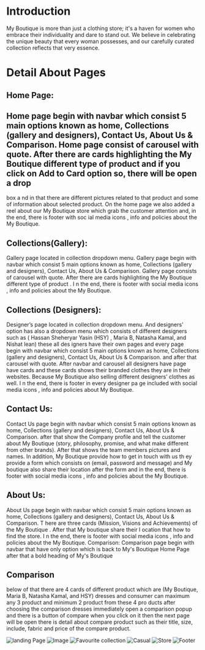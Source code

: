 # Introduction
My Boutique is more than just a clothing store; it's a haven for women who embrace their individuality and dare to stand out. We believe in celebrating the unique beauty that every woman possesses, and our carefully curated collection reflects that very essence.


# Detail About Pages
## Home Page:

Home page begin with navbar which consist 5 main options known as home,
Collections
(gallery and designers), Contact Us, About Us & Comparison.
Home page consist of carousel with
quote. After there are cards highlighting the
My Boutique different type of product and if you click on Add to Card option
so, there will be open a drop
-
box a
nd in that there are different pictures related to
that product and some of information about selected product. On the home page
we also added a reel about our My Boutique store which grab the customer
attention and, in the end,
there is footer with soc
ial media icons
,
info
and policies
about
the
My Boutique.
## Collections(Gallery):
Gallery page located in collection dropdown menu. Gallery page
begin
with navbar which consist 5 main options known as home, Collections (gallery
and designers), Contact
Us, About Us & Comparison.
Gallery page consists of
carousel with quote.
After there are cards highlighting the My Boutique
different type of product
. I
n the end,
there is footer with social media icons
,
info
and policies
about
the
My Boutique.
## Collections (Designers):
Designer’s
page located in collection dropdown menu. And
designers’
option
has
also a dropdown menu which consists of different designers
such as (
Hassan Sheheryar Yasin
(HSY)
, Maria B, Natasha Kamal, and
Nishat lean) these all des
igners have their own pages and every page
begin
with navbar which consist 5 main options known as home, Collections
(gallery and designers), Contact Us, About Us & Comparison.
and after that
carousel with quote.
After navbar and carousel all designers have page have cards
and these cards shows their branded clothes they are in their websites. Because
My Boutique also selling different designers’ clothes as well. I
n the end, there
is footer
in every designer pa
ge
included
with social media icons
,
info
and
policies
about My Boutique.



## Contact Us:
Contact Us page
begin with navbar which consist 5 main options known as home,
Collections (gallery and designers), Contact Us, About Us & Comparison.
after
that show
the Company profile and tell the customer about My Boutique
(story, philosophy, promise, and what make different from other brands). After
that shows the team members pictures and names. In addition, My Boutique
provide how to get in touch with us th
ey provide a form which consists on (email,
password and message) and My boutique also share their location after the
form and in the end,
there is footer with social media icons
,
info
and policies
about
the
My Boutique.
## About Us:
About
Us page
begin with navbar which consist 5 main options known as home,
Collections (gallery and designers), Contact Us, About Us & Comparison.
T
here
are three cards (Mission, Visions and Achievements) of the My Boutique
.
After that My boutique share their l
ocation that how to find the store. I
n the
end, there is footer with social media icons
,
info
and policies
about
the
My
Boutique.
Comparison:
Comparison page
begin with navbar
that have only option which is
back to
My's Boutique Home Page
after that a bold heading of
My's Boutique
## Comparison
below of that there are 4 cards of different product which are
(My Boutique, Maria B, Natasha Kamal, and HSY) dresses and consumer
can maximum any 3 product and minimum 2 product from these 4 pro
ducts after
choosing the comparison dresses immediately open a comparison popup and
there is a
button of compare when you click on it then the next page will be open
there is detail about compare product such as their title, size, include, fabric and
price
of the compare product.


![landing Page](landingpage.png)
![Image](image.png)
![Favourite collection](Favouritecollection.png)
![Casual](casual.png)
![Store](store.png)
![Footer](footer.png)
